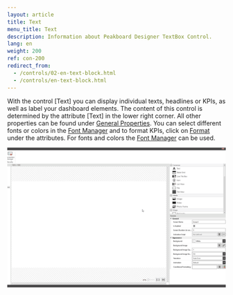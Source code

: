 ```yaml
---
layout: article
title: Text
menu_title: Text
description: Information about Peakboard Designer TextBox Control.
lang: en
weight: 200
ref: con-200
redirect_from:
  - /controls/02-en-text-block.html
  - /controls/en-text-block.html
---
```


With the control [Text] you can display individual texts, headlines or KPIs, as well as label your dashboard elements.
The content of this control is determined by the attribute [Text] in the lower right corner.
All other properties can be found under [General Properties](/controls/en-general-properties.html).
You can select different fonts or colors in the [Font Manager](/misc/04-en-fonts.html) and to format KPIs, click on [Format](/misc/en-formating-values.html) under the attributes.
For fonts and colors the [Font Manager](/misc/04-en-fonts.html) can be used.


![image_1](/assets/images/Controls/Text/text01.gif)
